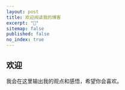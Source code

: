 ```yaml
---
layout: post
title: 欢迎阅读我的博客
excerpt: "🎉"
sitemap: false
published: false
no_index: true
---
```


## 欢迎
我会在这里输出我的观点和感悟，希望你会喜欢。